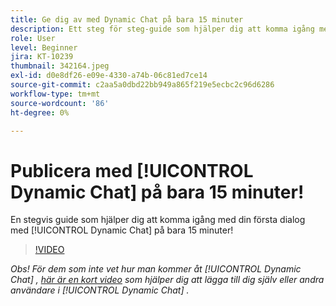 ```yaml
---
title: Ge dig av med Dynamic Chat på bara 15 minuter
description: Ett steg för steg-guide som hjälper dig att komma igång med din första dialog med Dynamic Chat på bara 15 minuter!
role: User
level: Beginner
jira: KT-10239
thumbnail: 342164.jpeg
exl-id: d0e8df26-e09e-4330-a74b-06c81ed7ce14
source-git-commit: c2aa5a0dbd22bb949a865f219e5ecbc2c96d6286
workflow-type: tm+mt
source-wordcount: '86'
ht-degree: 0%

---
```


# Publicera med [!UICONTROL Dynamic Chat]  på bara 15 minuter!

En stegvis guide som hjälper dig att komma igång med din första dialog med [!UICONTROL Dynamic Chat]  på bara 15 minuter!

>[!VIDEO](https://video.tv.adobe.com/v/342164/?quality=12&learn=on)

*Obs! För dem som inte vet hur man kommer åt [!UICONTROL Dynamic Chat] , [här är en kort video](https://experienceleague.adobe.com/docs/marketo-learn/tutorials/dynamic-chat/user-management.html?lang=en) som hjälper dig att lägga till dig själv eller andra användare i [!UICONTROL Dynamic Chat] .*
